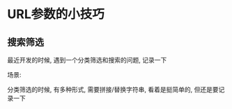 # URL参数的小技巧

## 搜索筛选

最近开发的时候, 遇到一个分类筛选和搜索的问题, 记录一下

场景:

分类筛选的时候, 有多种形式, 需要拼接/替换字符串, 看着是挺简单的, 但还是要记录一下

```js



```